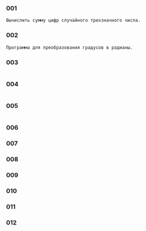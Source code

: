 ### 001

```language
Вычислить сумму цифр случайного трехзначного числа.
```

### 002

```language
Программа для преобразования градусов в радианы.
```

### 003

```language

```

### 004

```language

```

### 005

```language

```

### 006



### 007



### 008


### 009


### 010

### 011

### 012

